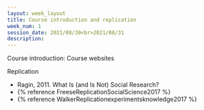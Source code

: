 ```yaml
---
layout: week_layout
title: Course introduction and replication
week_num: 1
session_date: 2021/08/30<br>2021/08/31
description:
---
```


Course introduction: Course websites

Replication

  - Ragin, 2011. What Is (and Is Not) Social Research?
  - {% reference FreeseReplicationSocialScience2017 %}
  - {% reference WalkerReplicationexperimentsknowledge2017 %}